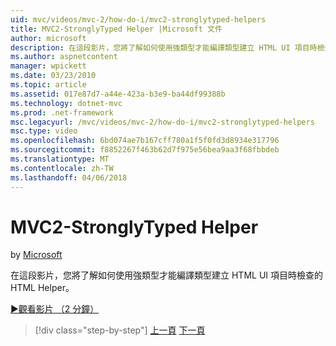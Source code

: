 ```yaml
---
uid: mvc/videos/mvc-2/how-do-i/mvc2-stronglytyped-helpers
title: MVC2-StronglyTyped Helper |Microsoft 文件
author: microsoft
description: 在這段影片，您將了解如何使用強類型才能編譯類型建立 HTML UI 項目時檢查的 HTML Helper。
ms.author: aspnetcontent
manager: wpickett
ms.date: 03/23/2010
ms.topic: article
ms.assetid: 017e87d7-a44e-423a-b3e9-ba44df99388b
ms.technology: dotnet-mvc
ms.prod: .net-framework
msc.legacyurl: /mvc/videos/mvc-2/how-do-i/mvc2-stronglytyped-helpers
msc.type: video
ms.openlocfilehash: 6bd074ae7b167cff780a1f5f0fd3d8934e317796
ms.sourcegitcommit: f8852267f463b62d7f975e56bea9aa3f68fbbdeb
ms.translationtype: MT
ms.contentlocale: zh-TW
ms.lasthandoff: 04/06/2018
---
```

<a name="mvc2---stronglytyped-helpers"></a>MVC2-StronglyTyped Helper
====================
by [Microsoft](https://github.com/microsoft)

在這段影片，您將了解如何使用強類型才能編譯類型建立 HTML UI 項目時檢查的 HTML Helper。

[&#9654;觀看影片 （2 分鐘）](https://channel9.msdn.com/Blogs/ASP-NET-Site-Videos/mvc2-stronglytyped-helpers)

> [!div class="step-by-step"]
> [上一頁](mvc2-html-encoding.md)
> [下一頁](mvc2-model-validation.md)
